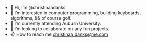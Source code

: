 - 👋 Hi, I’m @christinaadanks
- 👀 I’m interested in computer programming, building keyboards, algorithms, && of course golf.
- 🌱 I’m currently attending Auburn University. 
- 💞️ I’m looking to collaborate on any fun projects.
- 📫 How to reach me christinaa.danks@me.com

<!---
christinaadanks/christinaadanks is a ✨ special ✨ repository because its `README.md` (this file) appears on your GitHub profile.
You can click the Preview link to take a look at your changes.
--->
